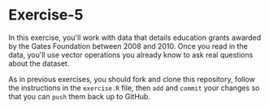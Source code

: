 # Exercise-5
In this exercise, you'll work with data that details education grants awarded by the Gates Foundation between 2008 and 2010. Once you read in the data, you'll use vector operations you already know to ask real questions about the dataset.

As in previous exercises, you should fork and clone this repository, follow the instructions in the `exercise.R` file, then `add` and `commit` your changes so that you can `push` them back up to GitHub.
